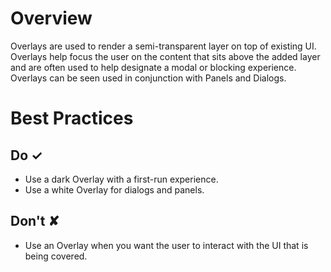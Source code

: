 # Overview
Overlays are used to render a semi-transparent layer on top of existing UI. Overlays help focus the user on the content that sits above the added layer and are often used to help designate a modal or blocking experience. Overlays can be seen used in conjunction with Panels and Dialogs.

# Best Practices

## Do &#10003;
- Use a dark Overlay with a first-run experience.
- Use a white Overlay for dialogs and panels.

## Don't &#10008;
- Use an Overlay when you want the user to interact with the UI that is being covered.